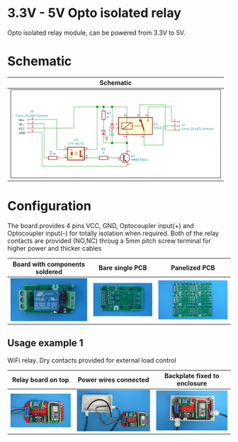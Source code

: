 
# 3.3V - 5V Opto isolated relay

Opto isolated relay module, can be powered from 3.3V to 5V. 

# Schematic

Schematic                                                                  |
---------------------------------------------------------------------------|
![](/d-electronics/d04/assets/img/schematic.png)|

# Configuration

The board provides 4 pins VCC, GND, Optocoupler input(+) and Optocoupler input(-) for totally isolation when required. Both of the relay contacts are provided (NO,NC) throug a 5mm pitch screw terminal for higher power and thicker cables




Board with components soldered                                             |Bare single PCB|Panelized PCB|
---------------------------------------------------------------------------|---------------|-------------|
![](/d-electronics/d04/assets/img/solderedterminals.jpg)|![](/d-electronics/d04/assets/img/barepcb.jpg)|![](/d-electronics/d04/assets/img/panel.jpg)


## Usage example 1

WiFi relay. Dry contacts provided for external load control

Relay board on top|Power wires connected |Backplate fixed to enclosure|
---------------------------|---------------------|----------------------------|
![](/d-electronics/d04/assets/img/singlepoint.jpg)|![](/d-electronics/d04/assets/img/wiresconnection.jpg)|![](/d-electronics/d04/assets/img/boardfixed.jpg)|

